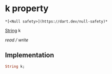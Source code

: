 


# k property




    *[<Null safety>](https://dart.dev/null-safety)*


[String](https://api.flutter.dev/flutter/dart-core/String-class.html) k
  
_read / write_






## Implementation

```dart
String k;


```







